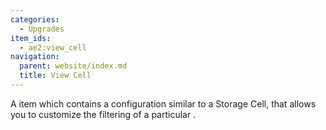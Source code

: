 ```yaml
---
categories:
  - Upgrades
item_ids:
  - ae2:view_cell
navigation:
  parent: website/index.md
  title: View Cell
---
```


A item which contains a configuration similar to a Storage Cell, that allows
you to customize the filtering of a particular <ItemLink
id="terminal"/>.

<RecipeFor id="view_cell" />
